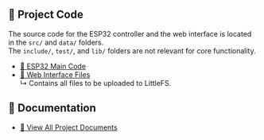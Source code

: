 ## 🔧 Project Code

The source code for the ESP32 controller and the web interface is located in the `src/` and `data/` folders.  
The `include/`, `test/`, and `lib/` folders are not relevant for core functionality.

- [📁 ESP32 Main Code](src/)
- [📁 Web Interface Files](data/)  
  ↳ Contains all files to be uploaded to LittleFS.

## 📄 Documentation

- [📁 View All Project Documents](docs/)


